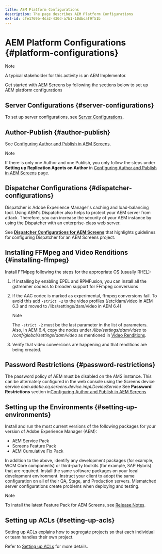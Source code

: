 ```yaml
---
title: AEM Platform Configurations
description: The page describes AEM Platform Configurations
exl-id: cfe1769b-4da2-430d-a7b1-10dbcaf9f51b
---
```

# AEM Platform Configurations  {#platform-configurations}

>[!NOTE]
>
>A typical stakeholder for this activity is an AEM Implementor.

Get started with AEM Screens by following the sections below to set up AEM platform configurations

## Server Configurations {#server-configurations}

To set up server configurations, see [Server Configurations](https://experienceleague.adobe.com/en/docs/experience-manager-screens/user-guide/administering/configuring-screens-introduction#ServerConfiguration).

## Author-Publish {#author-publish}

See [Configuring Author and Publish in AEM Screens](https://experienceleague.adobe.com/en/docs/experience-manager-screens/user-guide/administering/author-publish/author-and-publish).

>[!NOTE]
>
>If there is only one Author and one Publish, you only follow the steps under **Setting up Replication Agents on Author** in [Configuring Author and Publish in AEM Screens](https://experienceleague.adobe.com/en/docs/experience-manager-screens/user-guide/administering/author-publish/author-and-publish) page.

## Dispatcher Configurations {#dispatcher-configurations}

Dispatcher is Adobe Experience Manager's caching and load-balancing tool. Using AEM's Dispatcher also helps to protect your AEM server from attack. Therefore, you can increase the security of your AEM instance by using the Dispatcher with an enterprise-class web server.

See **[Dispatcher Configurations for AEM Screens](https://experienceleague.adobe.com/en/docs/experience-manager-screens/user-guide/administering/dispatcher-configurations-aem-screens)** that highlights guidelines for configuring Dispatcher for an AEM Screens project.

## Installing FFMpeg and Video Renditions {#installing-ffmpeg}

Install FFMpeg following the steps for the appropriate OS (usually RHEL):

1. If installing by enabling EPEL and RPMFusion, you can install all the gstreamer codecs to broaden support for FFmpeg conversions
1. If the AAC codec is marked as experimental, ffmpeg conversions fail. To avoid this add `-strict -2` to the video profiles (/etc/dam/video in AEM 6.3 and moved to /libs/settings/dam/video in AEM 6.4)

   >[!NOTE]
   >
   >The `-strict -2` must be the last parameter in the list of parameters. Also, in AEM 6.4, copy the nodes under */libs/settings/dam/video* to */conf/global/settings/dam/video* as mentioned in [Video Renditions](https://experienceleague.adobe.com/en/docs/experience-manager-screens/user-guide/authoring/product-features/generating-renditions).
1. Verify that video conversions are happening and that renditions are being created.

## Password Restrictions {#password-restrictions}

The password policy of AEM must be disabled on the AMS instance. This can be alternately configured in the web console using the Screens device service *com.adobe.cq.screens.device.impl.DeviceService*
See **Password Restrictions** section in[Configuring Author and Publish in AEM Screens](https://experienceleague.adobe.com/en/docs/experience-manager-screens/user-guide/administering/author-publish/author-and-publish)

## Setting up the Environments {#setting-up-environments}

Install and run the most current versions of the following packages for your version of Adobe Experience Manager (AEM):

* AEM Service Pack
* Screens Feature Pack
* AEM Cumulative Fix Pack

In addition to the above, identify any development packages (for example, WCM Core
components) or third-party toolkits (for example, SAP Hybris) that are required.
Install the same software packages on your local development environment. Instruct your client to adopt the same configuration on all of their QA, Stage, and Production servers. Mismatched server configurations create problems when deploying and testing.

>[!NOTE]
>
>To install the latest Feature Pack for AEM Screens, see [Release Notes](https://experienceleague.adobe.com/en/docs/experience-manager-screens/user-guide/aem-screens-introduction).

## Setting up ACLs {#setting-up-acls}

Setting up ACLs explains how to segregate projects so that each individual or team handles their own project.

Refer  to [Setting up ACLs](https://experienceleague.adobe.com/en/docs/experience-manager-screens/user-guide/administering/setting-up-acls) for more details.
